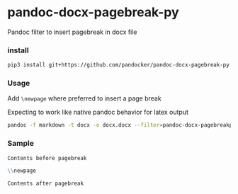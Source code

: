 # pandoc-docx-pagebreak-py

Pandoc filter to insert pagebreak in docx file

### install

```sh
pip3 install git+https://github.com/pandocker/pandoc-docx-pagebreak-py
```

### Usage

Add `\newpage` where preferred to insert a page break

Expecting to work like native pandoc behavior for latex output

```sh
pandoc -f markdown -t docx -o docx.docx --filter=pandoc-docx-pagebreakpy
```

### Sample

```markdown
Contents before pagebreak

\\newpage

Contents after pagebreak
```
